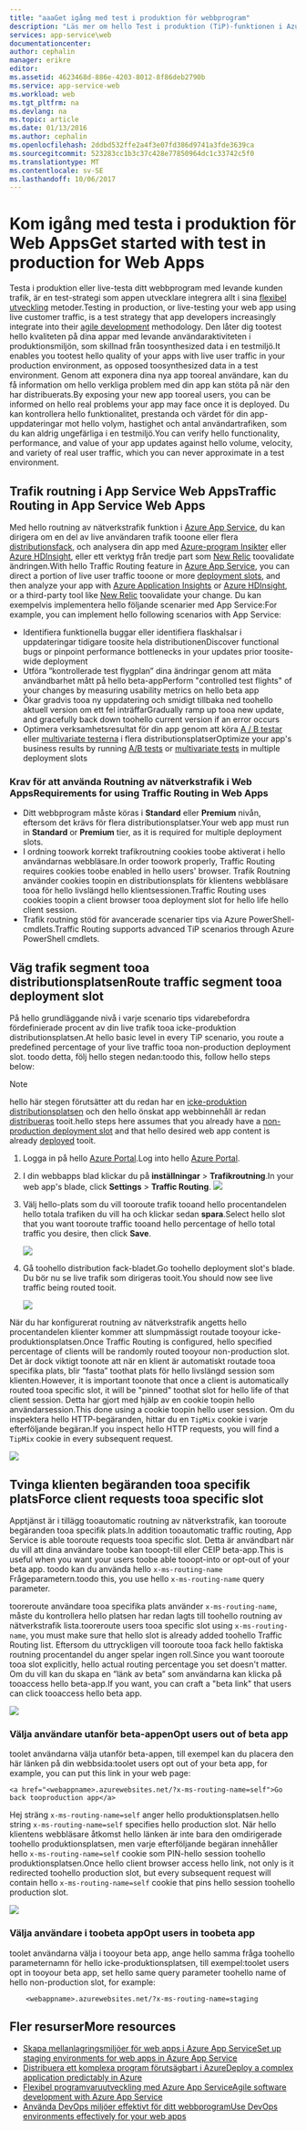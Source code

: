 ```yaml
---
title: "aaaGet igång med test i produktion för webbprogram"
description: "Läs mer om hello Test i produktion (TiP)-funktionen i Azure App Service Web Apps."
services: app-service\web
documentationcenter: 
author: cephalin
manager: erikre
editor: 
ms.assetid: 4623468d-886e-4203-8012-8f86deb2790b
ms.service: app-service-web
ms.workload: web
ms.tgt_pltfrm: na
ms.devlang: na
ms.topic: article
ms.date: 01/13/2016
ms.author: cephalin
ms.openlocfilehash: 2ddbd532ffe2a4f3e07fd386d9741a3fde3639ca
ms.sourcegitcommit: 523283cc1b3c37c428e77850964dc1c33742c5f0
ms.translationtype: MT
ms.contentlocale: sv-SE
ms.lasthandoff: 10/06/2017
---
```

# <a name="get-started-with-test-in-production-for-web-apps"></a><span data-ttu-id="13d2e-103">Kom igång med testa i produktion för Web Apps</span><span class="sxs-lookup"><span data-stu-id="13d2e-103">Get started with test in production for Web Apps</span></span>
<span data-ttu-id="13d2e-104">Testa i produktion eller live-testa ditt webbprogram med levande kunden trafik, är en test-strategi som appen utvecklare integrera allt i sina [flexibel utveckling](https://en.wikipedia.org/wiki/Agile_software_development) metoder.</span><span class="sxs-lookup"><span data-stu-id="13d2e-104">Testing in production, or live-testing your web app using live customer traffic, is a test strategy that app developers increasingly integrate into their [agile development](https://en.wikipedia.org/wiki/Agile_software_development) methodology.</span></span> <span data-ttu-id="13d2e-105">Den låter dig tootest hello kvaliteten på dina appar med levande användaraktiviteten i produktionsmiljön, som skillnad från toosynthesized data i en testmiljö.</span><span class="sxs-lookup"><span data-stu-id="13d2e-105">It enables you tootest hello quality of your apps with live user traffic in your production environment, as opposed toosynthesized data in a test environment.</span></span> <span data-ttu-id="13d2e-106">Genom att exponera dina nya app tooreal användare, kan du få information om hello verkliga problem med din app kan stöta på när den har distribuerats.</span><span class="sxs-lookup"><span data-stu-id="13d2e-106">By exposing your new app tooreal users, you can be informed on hello real problems your app may face once it is deployed.</span></span> <span data-ttu-id="13d2e-107">Du kan kontrollera hello funktionalitet, prestanda och värdet för din app-uppdateringar mot hello volym, hastighet och antal användartrafiken, som du kan aldrig ungefärliga i en testmiljö.</span><span class="sxs-lookup"><span data-stu-id="13d2e-107">You can verify hello functionality, performance, and value of your app updates against hello volume, velocity, and variety of real user traffic, which you can never approximate in a test environment.</span></span>

## <a name="traffic-routing-in-app-service-web-apps"></a><span data-ttu-id="13d2e-108">Trafik routning i App Service Web Apps</span><span class="sxs-lookup"><span data-stu-id="13d2e-108">Traffic Routing in App Service Web Apps</span></span>
<span data-ttu-id="13d2e-109">Med hello routning av nätverkstrafik funktion i [Azure App Service](http://go.microsoft.com/fwlink/?LinkId=529714), du kan dirigera om en del av live användaren trafik tooone eller flera [distributionsfack](web-sites-staged-publishing.md), och analysera din app med [Azure-program Insikter](/services/application-insights/) eller [Azure HDInsight](/services/hdinsight/), eller ett verktyg från tredje part som [New Relic](/marketplace/partners/newrelic/newrelic/) toovalidate ändringen.</span><span class="sxs-lookup"><span data-stu-id="13d2e-109">With hello Traffic Routing feature in [Azure App Service](http://go.microsoft.com/fwlink/?LinkId=529714), you can direct a portion of live user traffic tooone or more [deployment slots](web-sites-staged-publishing.md), and then analyze your app with [Azure Application Insights](/services/application-insights/) or [Azure HDInsight](/services/hdinsight/), or a third-party tool like [New Relic](/marketplace/partners/newrelic/newrelic/) toovalidate your change.</span></span> <span data-ttu-id="13d2e-110">Du kan exempelvis implementera hello följande scenarier med App Service:</span><span class="sxs-lookup"><span data-stu-id="13d2e-110">For example, you can implement hello following scenarios with App Service:</span></span>

* <span data-ttu-id="13d2e-111">Identifiera funktionella buggar eller identifiera flaskhalsar i uppdateringar tidigare toosite hela distributionen</span><span class="sxs-lookup"><span data-stu-id="13d2e-111">Discover functional bugs or pinpoint performance bottlenecks in your updates prior toosite-wide deployment</span></span>
* <span data-ttu-id="13d2e-112">Utföra ”kontrollerade test flygplan” dina ändringar genom att mäta användbarhet mått på hello beta-app</span><span class="sxs-lookup"><span data-stu-id="13d2e-112">Perform "controlled test flights" of your changes by measuring usability metrics on hello beta app</span></span>
* <span data-ttu-id="13d2e-113">Ökar gradvis tooa ny uppdatering och smidigt tillbaka ned toohello aktuell version om ett fel inträffar</span><span class="sxs-lookup"><span data-stu-id="13d2e-113">Gradually ramp up tooa new update, and gracefully back down toohello current version if an error occurs</span></span> 
* <span data-ttu-id="13d2e-114">Optimera verksamhetsresultat för din app genom att köra [A / B testar](https://en.wikipedia.org/wiki/A/B_testing) eller [multivariate testerna](https://en.wikipedia.org/wiki/Multivariate_testing_in_marketing) i flera distributionsplatser</span><span class="sxs-lookup"><span data-stu-id="13d2e-114">Optimize your app's business results by running [A/B tests](https://en.wikipedia.org/wiki/A/B_testing) or [multivariate tests](https://en.wikipedia.org/wiki/Multivariate_testing_in_marketing) in multiple deployment slots</span></span>

### <a name="requirements-for-using-traffic-routing-in-web-apps"></a><span data-ttu-id="13d2e-115">Krav för att använda Routning av nätverkstrafik i Web Apps</span><span class="sxs-lookup"><span data-stu-id="13d2e-115">Requirements for using Traffic Routing in Web Apps</span></span>
* <span data-ttu-id="13d2e-116">Ditt webbprogram måste köras i **Standard** eller **Premium** nivån, eftersom det krävs för flera distributionsplatser.</span><span class="sxs-lookup"><span data-stu-id="13d2e-116">Your web app must run in **Standard** or **Premium** tier, as it is required for multiple deployment slots.</span></span>
* <span data-ttu-id="13d2e-117">I ordning toowork korrekt trafikroutning cookies toobe aktiverat i hello användarnas webbläsare.</span><span class="sxs-lookup"><span data-stu-id="13d2e-117">In order toowork properly, Traffic Routing requires cookies toobe enabled in hello users' browser.</span></span> <span data-ttu-id="13d2e-118">Trafik Routning använder cookies toopin en distributionsplats för klientens webbläsare tooa för hello livslängd hello klientsessionen.</span><span class="sxs-lookup"><span data-stu-id="13d2e-118">Traffic Routing uses cookies toopin a client browser tooa deployment slot for hello life hello client session.</span></span>
* <span data-ttu-id="13d2e-119">Trafik routning stöd för avancerade scenarier tips via Azure PowerShell-cmdlets.</span><span class="sxs-lookup"><span data-stu-id="13d2e-119">Traffic Routing supports advanced TiP scenarios through Azure PowerShell cmdlets.</span></span>

## <a name="route-traffic-segment-tooa-deployment-slot"></a><span data-ttu-id="13d2e-120">Väg trafik segment tooa distributionsplatsen</span><span class="sxs-lookup"><span data-stu-id="13d2e-120">Route traffic segment tooa deployment slot</span></span>
<span data-ttu-id="13d2e-121">På hello grundläggande nivå i varje scenario tips vidarebefordra fördefinierade procent av din live trafik tooa icke-produktion distributionsplatsen.</span><span class="sxs-lookup"><span data-stu-id="13d2e-121">At hello basic level in every TiP scenario, you route a predefined percentage of your live traffic tooa non-production deployment slot.</span></span> <span data-ttu-id="13d2e-122">toodo detta, följ hello stegen nedan:</span><span class="sxs-lookup"><span data-stu-id="13d2e-122">toodo this, follow hello steps below:</span></span>

> [!NOTE]
> <span data-ttu-id="13d2e-123">hello här stegen förutsätter att du redan har en [icke-produktion distributionsplatsen](web-sites-staged-publishing.md) och den hello önskat app webbinnehåll är redan [distribueras](web-sites-deploy.md) tooit.</span><span class="sxs-lookup"><span data-stu-id="13d2e-123">hello steps here assumes that you already have a [non-production deployment slot](web-sites-staged-publishing.md) and that hello desired web app content is already [deployed](web-sites-deploy.md) tooit.</span></span>
> 
> 

1. <span data-ttu-id="13d2e-124">Logga in på hello [Azure Portal](https://portal.azure.com/).</span><span class="sxs-lookup"><span data-stu-id="13d2e-124">Log into hello [Azure Portal](https://portal.azure.com/).</span></span>
2. <span data-ttu-id="13d2e-125">I din webbapps blad klickar du på **inställningar** > **Trafikroutning**.</span><span class="sxs-lookup"><span data-stu-id="13d2e-125">In your web app's blade, click **Settings** > **Traffic Routing**.</span></span>
   ![](./media/app-service-web-test-in-production/01-traffic-routing.png)
3. <span data-ttu-id="13d2e-126">Välj hello-plats som du vill tooroute trafik tooand hello procentandelen hello totala trafiken du vill ha och klickar sedan **spara**.</span><span class="sxs-lookup"><span data-stu-id="13d2e-126">Select hello slot that you want tooroute traffic tooand hello percentage of hello total traffic you desire, then click **Save**.</span></span>
   
    ![](./media/app-service-web-test-in-production/02-select-slot.png)
4. <span data-ttu-id="13d2e-127">Gå toohello distribution fack-bladet.</span><span class="sxs-lookup"><span data-stu-id="13d2e-127">Go toohello deployment slot's blade.</span></span> <span data-ttu-id="13d2e-128">Du bör nu se live trafik som dirigeras tooit.</span><span class="sxs-lookup"><span data-stu-id="13d2e-128">You should now see live traffic being routed tooit.</span></span>
   
    ![](./media/app-service-web-test-in-production/03-traffic-routed.png)

<span data-ttu-id="13d2e-129">När du har konfigurerat routning av nätverkstrafik angetts hello procentandelen klienter kommer att slumpmässigt routade tooyour icke-produktionsplatsen.</span><span class="sxs-lookup"><span data-stu-id="13d2e-129">Once Traffic Routing is configured, hello specified percentage of clients will be randomly routed tooyour non-production slot.</span></span> <span data-ttu-id="13d2e-130">Det är dock viktigt toonote att när en klient är automatiskt routade tooa specifika plats, blir ”fasta” toothat plats för hello livslängd session som klienten.</span><span class="sxs-lookup"><span data-stu-id="13d2e-130">However, it is important toonote that once a client is automatically routed tooa specific slot, it will be "pinned" toothat slot for hello life of that client session.</span></span> <span data-ttu-id="13d2e-131">Detta har gjort med hjälp av en cookie toopin hello användarsession.</span><span class="sxs-lookup"><span data-stu-id="13d2e-131">This done using a cookie toopin hello user session.</span></span> <span data-ttu-id="13d2e-132">Om du inspektera hello HTTP-begäranden, hittar du en `TipMix` cookie i varje efterföljande begäran.</span><span class="sxs-lookup"><span data-stu-id="13d2e-132">If you inspect hello HTTP requests, you will find a `TipMix` cookie in every subsequent request.</span></span>

![](./media/app-service-web-test-in-production/04-tip-cookie.png)

## <a name="force-client-requests-tooa-specific-slot"></a><span data-ttu-id="13d2e-133">Tvinga klienten begäranden tooa specifik plats</span><span class="sxs-lookup"><span data-stu-id="13d2e-133">Force client requests tooa specific slot</span></span>
<span data-ttu-id="13d2e-134">Apptjänst är i tillägg tooautomatic routning av nätverkstrafik, kan tooroute begäranden tooa specifik plats.</span><span class="sxs-lookup"><span data-stu-id="13d2e-134">In addition tooautomatic traffic routing, App Service is able tooroute requests tooa specific slot.</span></span> <span data-ttu-id="13d2e-135">Detta är användbart när du vill att dina användare toobe kan tooopt-till eller CEIP beta-app.</span><span class="sxs-lookup"><span data-stu-id="13d2e-135">This is useful when you want your users toobe able tooopt-into or opt-out of your beta app.</span></span> <span data-ttu-id="13d2e-136">toodo kan du använda hello `x-ms-routing-name` Frågeparametern.</span><span class="sxs-lookup"><span data-stu-id="13d2e-136">toodo this, you use hello `x-ms-routing-name` query parameter.</span></span>

<span data-ttu-id="13d2e-137">tooreroute användare tooa specifika plats använder `x-ms-routing-name`, måste du kontrollera hello platsen har redan lagts till toohello routning av nätverkstrafik lista.</span><span class="sxs-lookup"><span data-stu-id="13d2e-137">tooreroute users tooa specific slot using `x-ms-routing-name`, you must make sure that hello slot is already added toohello Traffic Routing list.</span></span> <span data-ttu-id="13d2e-138">Eftersom du uttryckligen vill tooroute tooa fack hello faktiska routning procentandel du anger spelar ingen roll.</span><span class="sxs-lookup"><span data-stu-id="13d2e-138">Since you want tooroute tooa slot explicitly, hello actual routing percentage you set doesn't matter.</span></span> <span data-ttu-id="13d2e-139">Om du vill kan du skapa en ”länk av beta” som användarna kan klicka på tooaccess hello beta-app.</span><span class="sxs-lookup"><span data-stu-id="13d2e-139">If you want, you can craft a "beta link" that users can click tooaccess hello beta app.</span></span>

![](./media/app-service-web-test-in-production/06-enable-x-ms-routing-name.png)

### <a name="opt-users-out-of-beta-app"></a><span data-ttu-id="13d2e-140">Välja användare utanför beta-appen</span><span class="sxs-lookup"><span data-stu-id="13d2e-140">Opt users out of beta app</span></span>
<span data-ttu-id="13d2e-141">toolet användarna välja utanför beta-appen, till exempel kan du placera den här länken på din webbsida:</span><span class="sxs-lookup"><span data-stu-id="13d2e-141">toolet users opt out of your beta app, for example, you can put this link in your web page:</span></span>

    <a href="<webappname>.azurewebsites.net/?x-ms-routing-name=self">Go back tooproduction app</a>

<span data-ttu-id="13d2e-142">Hej sträng `x-ms-routing-name=self` anger hello produktionsplatsen.</span><span class="sxs-lookup"><span data-stu-id="13d2e-142">hello string `x-ms-routing-name=self` specifies hello production slot.</span></span> <span data-ttu-id="13d2e-143">När hello klientens webbläsare åtkomst hello länken är inte bara den omdirigerade toohello produktionsplatsen, men varje efterföljande begäran innehåller hello `x-ms-routing-name=self` cookie som PIN-hello session toohello produktionsplatsen.</span><span class="sxs-lookup"><span data-stu-id="13d2e-143">Once hello client browser access hello link, not only is it redirected toohello production slot, but every subsequent request will contain hello `x-ms-routing-name=self` cookie that pins hello session toohello production slot.</span></span>

![](./media/app-service-web-test-in-production/05-access-production-slot.png)

### <a name="opt-users-in-toobeta-app"></a><span data-ttu-id="13d2e-144">Välja användare i toobeta app</span><span class="sxs-lookup"><span data-stu-id="13d2e-144">Opt users in toobeta app</span></span>
<span data-ttu-id="13d2e-145">toolet användarna välja i tooyour beta app, ange hello samma fråga toohello parameternamn för hello icke-produktionsplatsen, till exempel:</span><span class="sxs-lookup"><span data-stu-id="13d2e-145">toolet users opt in tooyour beta app, set hello same query parameter toohello name of hello non-production slot, for example:</span></span>

        <webappname>.azurewebsites.net/?x-ms-routing-name=staging

## <a name="more-resources"></a><span data-ttu-id="13d2e-146">Fler resurser</span><span class="sxs-lookup"><span data-stu-id="13d2e-146">More resources</span></span>
* [<span data-ttu-id="13d2e-147">Skapa mellanlagringsmiljöer för web apps i Azure App Service</span><span class="sxs-lookup"><span data-stu-id="13d2e-147">Set up staging environments for web apps in Azure App Service</span></span>](web-sites-staged-publishing.md)
* [<span data-ttu-id="13d2e-148">Distribuera ett komplexa program förutsägbart i Azure</span><span class="sxs-lookup"><span data-stu-id="13d2e-148">Deploy a complex application predictably in Azure</span></span>](app-service-deploy-complex-application-predictably.md)
* [<span data-ttu-id="13d2e-149">Flexibel programvaruutveckling med Azure App Service</span><span class="sxs-lookup"><span data-stu-id="13d2e-149">Agile software development with Azure App Service</span></span>](app-service-agile-software-development.md)
* [<span data-ttu-id="13d2e-150">Använda DevOps miljöer effektivt för ditt webbprogram</span><span class="sxs-lookup"><span data-stu-id="13d2e-150">Use DevOps environments effectively for your web apps</span></span>](app-service-web-staged-publishing-realworld-scenarios.md)


